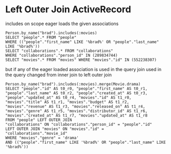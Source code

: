 # Left Outer Join ActiveRecord

includes on scope eager loads the given associations

````
Person.by_name("brad").includes(:movies)
SELECT "people".* FROM "people" 
WHERE (("people"."first_name" LIKE '%brad%' OR "people"."last_name" LIKE '%brad%'))
SELECT "collaborations".* FROM "collaborations" 
WHERE "collaborations"."person_id" IN (289834744)
SELECT "movies".* FROM "movies" WHERE "movies"."id" IN (552238307)
````

but if any of the eager loaded association is used in the query join
used in the query changed from inner join to left outer join

````
Person.by_name("brad").includes(:movies).merge(Movie.drama)
SELECT "people"."id" AS t0_r0, "people"."first_name" AS t0_r1, 
"people"."last_name" AS t0_r2, "people"."created_at" AS t0_r3, 
"people"."updated_at" AS t0_r4, "movies"."id" AS t1_r0, 
"movies"."title" AS t1_r1, "movies"."budget" AS t1_r2, 
"movies"."revenue" AS t1_r3, "movies"."released_on" AS t1_r4, 
"movies"."genre" AS t1_r5, "movies"."distributor_id" AS t1_r6, 
"movies"."created_at" AS t1_r7, "movies"."updated_at" AS t1_r8 
FROM "people" LEFT OUTER JOIN 
"collaborations" ON "collaborations"."person_id" = "people"."id" 
LEFT OUTER JOIN "movies" ON "movies"."id" = "collaborations"."movie_id" 
WHERE "movies"."genre" = 'drama' 
AND (("people"."first_name" LIKE '%brad%' OR "people"."last_name" LIKE '%brad%'))
````

